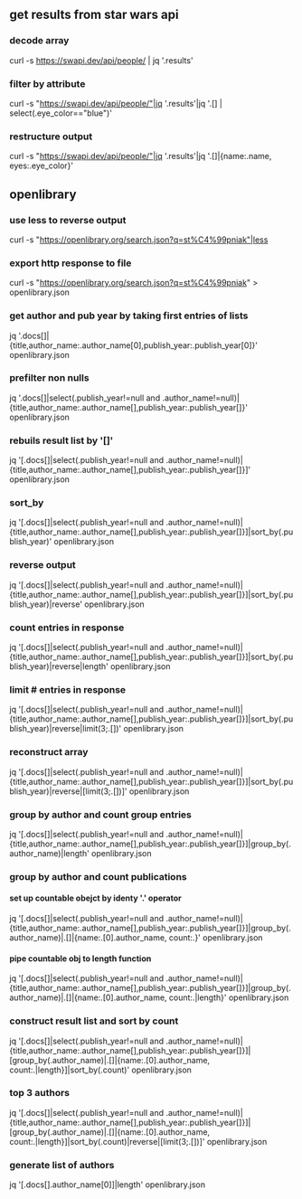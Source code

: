 ## get results from star wars api
### decode array
curl -s https://swapi.dev/api/people/ | jq '.results'
### filter by attribute
curl -s "https://swapi.dev/api/people/"|jq '.results'|jq '.[] |\
select(.eye_color=="blue")' 
### restructure output
curl -s "https://swapi.dev/api/people/"|jq '.results'|jq '.[]|{name:.name, eyes:.eye_color}'
## openlibrary
### use less to reverse output
curl -s "https://openlibrary.org/search.json?q=st%C4%99pniak"|less
### export http response to file
curl -s "https://openlibrary.org/search.json?q=st%C4%99pniak" > openlibrary.json
### get author and pub year by taking first entries of lists
jq '.docs[]|{title,author_name:.author_name[0],publish_year:.publish_year[0]}' openlibrary.json
### prefilter non nulls
jq '.docs[]|select(.publish_year!=null and .author_name!=null)|{title,author_name:.author_name[],publish_year:.publish_year[]}' openlibrary.json
### rebuils result list by '[]'
jq '[.docs[]|select(.publish_year!=null and .author_name!=null)|{title,author_name:.author_name[],publish_year:.publish_year[]}]' openlibrary.json
### sort_by
jq '[.docs[]|select(.publish_year!=null and .author_name!=null)|{title,author_name:.author_name[],publish_year:.publish_year[]}]|sort_by(.publish_year)' openlibrary.json
### reverse output
jq '[.docs[]|select(.publish_year!=null and .author_name!=null)|{title,author_name:.author_name[],publish_year:.publish_year[]}]|sort_by(.publish_year)|reverse' openlibrary.json
### count entries in response
jq '[.docs[]|select(.publish_year!=null and .author_name!=null)|{title,author_name:.author_name[],publish_year:.publish_year[]}]|sort_by(.publish_year)|reverse|length' openlibrary.json
### limit # entries in response
jq '[.docs[]|select(.publish_year!=null and .author_name!=null)|{title,author_name:.author_name[],publish_year:.publish_year[]}]|sort_by(.publish_year)|reverse|limit(3;.[])' openlibrary.json
### reconstruct array
jq '[.docs[]|select(.publish_year!=null and .author_name!=null)|{title,author_name:.author_name[],publish_year:.publish_year[]}]|sort_by(.publish_year)|reverse|[limit(3;.[])]' openlibrary.json
### group by author and count group entries
jq '[.docs[]|select(.publish_year!=null and .author_name!=null)|{title,author_name:.author_name[],publish_year:.publish_year[]}]|group_by(.author_name)|length' openlibrary.json
### group by author and count publications
#### set up countable obejct by identy '.' operator
jq '[.docs[]|select(.publish_year!=null and .author_name!=null)|{title,author_name:.author_name[],publish_year:.publish_year[]}]|group_by(.author_name)|.[]|{name:.[0].author_name, count:.}' openlibrary.json
#### pipe countable obj to length function
jq '[.docs[]|select(.publish_year!=null and .author_name!=null)|{title,author_name:.author_name[],publish_year:.publish_year[]}]|group_by(.author_name)|.[]|{name:.[0].author_name, count:.|length}' openlibrary.json
### construct result list and sort by count
jq '[.docs[]|select(.publish_year!=null and .author_name!=null)|{title,author_name:.author_name[],publish_year:.publish_year[]}]|[group_by(.author_name)|.[]|{name:.[0].author_name, count:.|length}]|sort_by(.count)' openlibrary.json
### top 3 authors
jq '[.docs[]|select(.publish_year!=null and .author_name!=null)|{title,author_name:.author_name[],publish_year:.publish_year[]}]|[group_by(.author_name)|.[]|{name:.[0].author_name, count:.|length}]|sort_by(.count)|reverse|[limit(3;.[])]' openlibrary.json
### generate list of authors
jq '[.docs[].author_name[0]]|length' openlibrary.json


